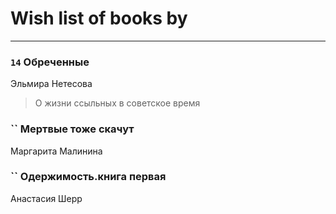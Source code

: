 # Wish list of books by [](https://ok.ru/profile/536771522733)
---

### `14` Обреченные
Эльмира Нетесова
> О жизни ссыльных в советское время

### `` Мертвые тоже скачут
Маргарита Малинина

### `` Одержимость.книга первая
Анастасия Шерр

